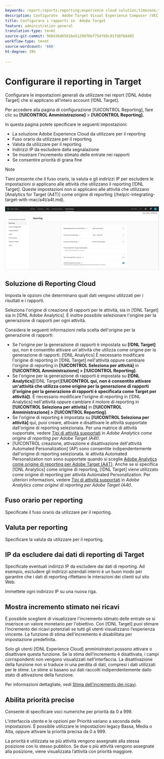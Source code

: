 ```yaml
---
keywords: report;reports;reporting;experience cloud solution;timezone;time zone;currency;exclude IPs;estimated lift in revenue;revenue;lift in revenue;fine-grained priorities;fine-grained
description: Configurate  Adobe Target Visual Experience Composer (VEC) specificandone le impostazioni generali, la configurazione del viewport mobile e i selettori CSS.
title: Configurare i rapporti in  Adobe Target
feature: administration general
translation-type: tm+mt
source-git-commit: 968d36d65016e51290f6bf754f69c91fd8f68405
workflow-type: tm+mt
source-wordcount: '666'
ht-degree: 38%

---
```



# Configurare il reporting in Target

Configurare le impostazioni generali da utilizzare nei report [!DNL Adobe Target] che si applicano all&#39;intero account [!DNL Target].

Per accedere alla pagina di configurazione [!UICONTROL Reporting], fare clic su **[!UICONTROL Amministrazione]** > **[!UICONTROL Reporting].**

In questa pagina potete specificare le seguenti impostazioni:

* La soluzione Adobe Experience Cloud da utilizzare per il reporting
* Fuso orario da utilizzare per il reporting
* Valuta da utilizzare per il reporting
* Indirizzi IP da escludere dalla segnalazione
* Se mostrare l&#39;incremento stimato delle entrate nei rapporti
* Se consentire priorità di grana fine

>[!NOTE]
>
>Tieni presente che il fuso orario, la valuta e gli indirizzi IP per escludere le impostazioni si applicano alle attività che utilizzano il reporting [!DNL Target]. Queste impostazioni non si applicano alle attività che utilizzano [Analytics for Target (A4T)] come origine di reporting (/help/c-integrating-target-with-mac/a4t/a4t.md).

![Pagina di reporting](/help/administrating-target/assets/reporting.png)

## Soluzione di Reporting Cloud

Imposta le opzioni che determinano quali dati vengono utilizzati per i risultati e i rapporti.

Seleziona l&#39;origine di creazione di rapporti per le attività, sia in [!DNL Target] sia in [!DNL Adobe Analytics]. È inoltre possibile selezionare l&#39;origine per la generazione di rapporti per ogni attività.

Considera le seguenti informazioni nella scelta dell&#39;origine per la generazione di rapporti:

* Se l&#39;origine per la generazione di rapporti è impostata su **[!DNL Target]** qui, non è consentito attivare un&#39;attività che utilizza come origine per la generazione di rapporti. [!DNL Analytics] È necessario modificare l&#39;origine di reporting in [!DNL Target] nell&#39;attività oppure cambiare l&#39;origine di reporting in **[!UICONTROL Seleziona per attività]** in **[!UICONTROL Amministrazione] > [!UICONTROL Reporting]**.
* Se l&#39;origine per la generazione di rapporti è impostata su **[!DNL Analytics]**[!DNL Target]**[!UICONTROL qui, non è consentito attivare un&#39;attività che utilizza come origine per la generazione di rapporti (l&#39;origine per la generazione di rapporti è specificata come Target per attività])**. È necessario modificare l&#39;origine di reporting in [!DNL Analytics] nell&#39;attività oppure cambiare il motore di reporting in **[!UICONTROL Seleziona per attività]** in **[!UICONTROL Amministrazione] > [!UICONTROL Reporting]**.
* Se l&#39;origine di reporting è impostata su **[!UICONTROL Seleziona per attività]** qui, puoi creare, attivare e disattivare le attività supportate dall&#39;origine di reporting selezionata. Per una matrice di attività supportate, vedere [Tipi di attività supportati](/help/c-integrating-target-with-mac/a4t/a4t.md#section_F487896214BF4803AF78C552EF1669AA) in *Adobe Analytics come origine di reporting per  Adobe Target (A4t)*.
* [!UICONTROL  creazione, attivazione e disattivazione dell&#39;attività Automated Personalization] (AP) sono consentite indipendentemente dall&#39;origine di reporting selezionata.  le attività Automated Personalization non sono supportate quando si sceglie [ Adobe Analytics come origine di reporting per  Adobe Target (A4T)](/help/c-integrating-target-with-mac/a4t/a4t.md). Anche se si specifica [!DNL Analytics] come origine di reporting, [!DNL Target] viene utilizzato come origine di reporting per  attività Automated Personalization. Per ulteriori informazioni, vedere [Tipi di attività supportati](/help/c-integrating-target-with-mac/a4t/a4t.md#section_F487896214BF4803AF78C552EF1669AA) in *Adobe Analytics come origine di reporting per  Adobe Target (A4t)*.

## Fuso orario per reporting

Specificate il fuso orario da utilizzare per il reporting.

## Valuta per reporting

Specificare la valuta da utilizzare per il reporting.

## IP da escludere dai dati di reporting di Target

Specificate eventuali indirizzi IP da escludere dai dati di reporting. Ad esempio, escludere gli indirizzi aziendali interni è un buon modo per garantire che i dati di reporting riflettano le interazioni dei clienti sul sito Web.

Immettete ogni indirizzo IP su una nuova riga.

## Mostra incremento stimato nei ricavi

È possibile scegliere di visualizzare l&#39;incremento stimato delle entrate se si inserisce un valore monetario per l&#39;obiettivo. Con [!DNL Target] puoi stimare l’incremento dei ricavi potenziali se tutti gli utenti visualizzano l’esperienza vincente. La funzione di stima dell&#39;incremento è disabilitata per impostazione predefinita.

Solo gli utenti [!DNL Experience Cloud] amministratori possono attivare o disattivare questa funzione. Se la stima dell’incremento è disattivata, i campi corrispondenti non vengono visualizzati nell’interfaccia. La disattivazione della funzione non si traduce in una perdita di dati, compresi i dati utilizzati per le stime. Le stime si basano sui dati raccolti indipendentemente dallo stato di attivazione della funzione.

Per informazioni dettagliate, vedi [Stima dell’incremento dei ricavi](/help/administrating-target/r-target-account-preferences/estimating-lift-in-revenue.md).

## Abilita priorità precise

Consente di specificare voci numeriche per priorità da 0 a 999.

L’interfaccia utente e le opzioni per Priorità variano a seconda delle impostazioni. È possibile utilizzare le impostazioni legacy Bassa, Media o Alta, oppure attivare la priorità precisa da 0 a 999.

La priorità è utilizzata se più attività vengono assegnate alla stessa posizione con lo stesso pubblico. Se due o più attività vengono assegnate alla posizione, viene visualizzata l’attività con priorità maggiore.
